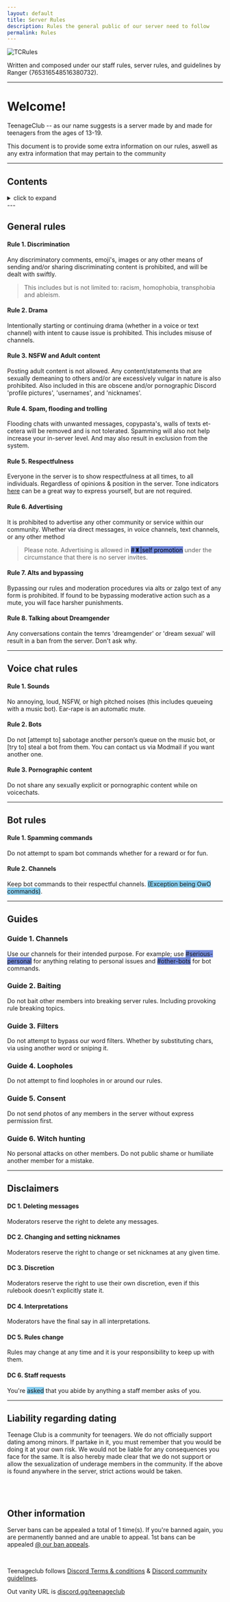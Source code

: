 ```yaml
---
layout: default
title: Server Rules
description: Rules the general public of our server need to follow
permalink: Rules
---
```


![TCRules](https://ranger-4297.github.io/TeenageClub/assets/images/titles/TCR.png)


Written and composed under our staff rules, server rules, and guidelines by Ranger (765316548516380732).

---

# Welcome!
TeenageClub -- as our name suggests is a server made by and made for teenagers from the ages of 13-19.

This document is to provide some extra information on our rules, aswell as any extra information that may pertain to the community

---

## Contents

<details>
    <summary class="text-primary">click to expand</summary>

<ul>
  <li><a href="#general-rules">General rules</a>
    <ul>
    <li><a href="#rule-1-discrimination">Rule 1. Discrimination</a></li>
    <li><a href="#rule-2-drama">Rule 2. Drama</a></li>
    <li><a href="#rule-3-nsfw-and-adult-content">Rule 3. NSFW & adult content</a></li>
    <li><a href="#rule-4-spam-flooding-and-trolling">Rule 4. Spam, flooding, and trolling</a></li>
    <li><a href="#rule-5-respectfulness">Rule 5. Respectfulness</a></li>
    <li><a href="#rule-6-advertising">Rule 6. Advertising</a></li>
    <li><a href="#rule-7-alts-and-bypassing">Rule 7. Alts and bypassing</a></li>
    <li><a href="rule-8-talking-about-dreamgender">Rule 8. Talking about Dreamgender</a></li>
    </ul>
  </li>
  <li><a href="#voice-chat-rules">Voice chat rules</a>
    <ul>
    <li><a href="#rule-1-sounds">Rule 1. Sounds</a></li>
    <li><a href="#rule-2-bots">Rule 2. Bots</a></li>
    <li><a href="#rule-2-bots">Rule 2. Bots</a></li>
    <li><a href="#rule-3-pornographic-content">Rule 3. Pornographic content</a></li>
    </ul>
  </li>
  <li><a href="#bot-rules">Bot rules</a>
  <ul>
    <li><a href="#rule-1-spamming-commands">Rule 1. Spamming commands</a></li>
    <li><a href="#rule-2-chanells">Rule 2. Channels</a></li>
  </ul>
  </li>
  <li><a href="#guides">Guides</a>
  <ul>
    <li><a href="#guide-1-channels">Guide 1. Channels</a></li>
    <li><a href="#guide-2-baiting">Guide 2. Baiting</a></li>
    <li><a href="#guide-3-filters">Guide 3. Filters</a></li>
    <li><a href="#guide-4-loopholes">Guide 4. Loopholes</a></li>
    <li><a href="#guide-5-consent">Guide 5. Consent</a></li>
    <li><a href="#guide-5-witch-hunting">Guide 5. Witch-hunting</a></li>
  </ul>
  </li>
  <li><a href="#disclaimers">Disclaimers</a>
  <ul>
    <li><a href="#dc-1-deleting-message">DC 1. Deleting messages</a></li>
    <li><a href="#dc-2-changing-and-setting-nicknames">DC 2. Changing and setting nicknames</a></li>
    <li><a href="#dc-3-discretion">DC 3. Discretion</a></li>
    <li><a href="#dc-4-interpretations">DC 4. Interpretations</a></li>
    <li><a href="#dc-5-rules-change">DC 5. Rules change</a></li>
    <li><a href="#dc-6-staff-requests">DC 6. Staff requests</a></li>
  </ul>
  </li>
  <li><a href="#liability-regarding-dating">Liability regarding dating</a></li>
  <li><a href="#other-information">Other information</a></li>
</ul>
</details>
---

## General rules

#### Rule 1. Discrimination

Any discriminatory comments, emoji's, images or any other means of sending and/or sharing discriminating content is prohibited, and will be dealt with swiftly. 

> This includes but is not limited to: racism, homophobia, transphobia and ableism. 


#### Rule 2. Drama

Intentionally starting or continuing drama (whether in a voice or text channel) with intent to cause issue is prohibited. This includes misuse of channels.


#### Rule 3. NSFW and Adult content

Posting adult content is not allowed. Any content/statements that are sexually demeaning to others and/or are excessively vulgar in nature is also prohibited. Also included in this are obscene and/or pornographic Discord 'profile pictures', 'usernames', and 'nicknames'.


#### Rule 4. Spam, flooding and trolling

Flooding chats with unwanted messages, copypasta's, walls of texts et-cetera will be removed and is not tolerated. Spamming will also not help increase your in-server level. And may also result in exclusion from the system.


#### Rule 5. Respectfulness

Everyone in the server is to show respectfulness at all times, to all individuals. Regardless of opinions & position in the server. Tone indicators [here](https://toneindicators.carrd.co/) can be a great way to express yourself, but are not required.


#### Rule 6. Advertising

It is prohibited to advertise any other community or service within our community. Whether via direct messages, in voice channels, text channels, or any other method

> Please note. Advertising is allowed in <span style="background-color: #7289da;color:black">#♜|self promotion</span> under the circumstance that there is no server invites.


#### Rule 7. Alts and bypassing

Bypassing our rules and moderation procedures via alts or zalgo text of any form is prohibited. If found to be bypassing moderative action such as a mute, you will face harsher punishments.

#### Rule 8. Talking about Dreamgender

Any conversations contain the temrs 'dreamgender' or 'dream sexual' will result in a ban from the server. Don't ask why.

---

## Voice chat rules

#### Rule 1. Sounds

No annoying, loud, NSFW, or high pitched noises (this includes queueing with a music bot). Ear-rape is an automatic mute.


#### Rule 2. Bots

Do not [attempt to] sabotage another person’s queue on the music bot, or [try to] steal a bot from them. You can contact us via Modmail if you want another one.


#### Rule 3. Pornographic content

Do not share any sexually explicit or pornographic content while on voicechats.

---

## Bot rules

#### Rule 1. Spamming commands

Do not attempt to spam bot commands whether for a reward or for fun.

#### Rule 2. Channels

Keep bot commands to their respectful channels. <span style="background-color: #89cff0">(Exception being OwO commands)</span>.

---

## Guides

### Guide 1. Channels

Use our channels for their intended purpose. For example; use <span style="background-color: #7289da">#serious-personal</span> for anything relating to personal issues and <span style="background-color: #7289da">#other-bots</span> for bot commands.

### Guide 2. Baiting

Do not bait other members into breaking server rules. Including provoking rule breaking topics.

### Guide 3. Filters

Do not attempt to bypass our word filters. Whether by substituting chars, via using another word or sniping it.

### Guide 4. Loopholes

Do not attempt to find loopholes in or around our rules.

### Guide 5. Consent

Do not send photos of any members in the server without express permission first.

### Guide 6. Witch hunting

No personal attacks on other members. Do not public shame or humiliate another member for a mistake.

---

## Disclaimers

#### DC 1. Deleting messages

Moderators reserve the right to delete any messages.

#### DC 2. Changing and setting nicknames

Moderators reserve the right to change or set nicknames at any given time.

#### DC 3. Discretion

Moderators reserve the right to use their own discretion, even if this rulebook doesn't explicitly state it.

#### DC 4. Interpretations

Moderators have the final say in all interpretations.

#### DC 5. Rules change

Rules may change at any time and it is your responsibility to keep up with them.

#### DC 6. Staff requests

You're <span style="background-color: #89cff0">asked</span> that you abide by anything a staff member asks of you.

---

## Liability regarding dating


Teenage Club is a community for teenagers. We do not officially support dating among minors. If partake in it, you must remember that you would be doing it at your own risk. We would not be liable for any consequences you face for the same. It is also hereby made clear that we do not support or allow the sexualization of underage members in the community. If the above is found anywhere in the server, strict actions would be taken.

<br>
<br>

## Other information

Server bans can be appealed a total of 1 time(s). If you're banned again, you are permanently banned and are unable to appeal. 1st bans can be appealed [@ our ban appeals](https://forms.gle/YbeyooR41PZ6Ce3B8).

<br>

Teenageclub follows [Discord Terms & conditions](https://discord.com/terms) & [Discord community guidelines](https://discord.com/guidelines).

Out vanity URL is [discord.gg/teenageclub](https://discord.gg/teenageclub)
